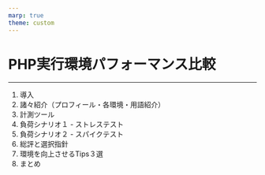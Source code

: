 ```yaml
---
marp: true
theme: custom
---
```


<!-- paginate: true -->

<!-- _class: center -->

# PHP実行環境パフォーマンス比較

---

<ol>
<li>導入</li>
<li class="active-text">諸々紹介（プロフィール・各環境・用語紹介）</li>
<li>計測ツール</li>
<li>負荷シナリオ１ - ストレステスト</li>
<li>負荷シナリオ２ - スパイクテスト</li>
<li>総評と選択指針</li>
<li>環境を向上させるTips３選</li>
<li>まとめ</li>
</ol>
